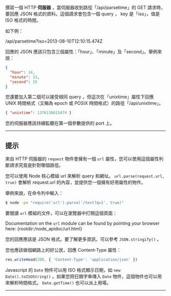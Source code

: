 撰寫一個 HTTP **伺服器** ，當伺服器收到路徑「/api/parsetime」的 GET 請求時，要回應 JSON 格式的資料。這個請求會包含一個 query ， key 是「iso」，值是 ISO 格式的時間。

如下例：

  /api/parsetime?iso=2013-08-10T12:10:15.474Z

回應的 JSON 應該只包含三個屬性：「hour」、「minute」及「second」。舉例來說：

```json
{
  "hour": 14,
  "minute": 23,
  "second": 15
}
```

您還要加入第二個可以接受相同 query ，但這次在「unixtime」屬性下回應 UNIX 時間格式（又稱為 epoch 或 POSIX 時間格式）的路徑「/api/unixtime」。 

```json
{ "unixtime": 1376136615474 }
```

您的伺服器應該持續監聽在第一個參數提供的 port 上。

----------------------------------------------------------------------
## 提示

來自 HTTP 伺服器的 `request` 物件會擁有一個 `url` 屬性，您可以使用這個屬性判斷請求究竟是針對哪個路徑。

您可以使用 Node 核心模組 url 來解析 query 和網址。 `url.parse(request.url, true)` 會解析 request.url 的內容，並提供您一個擁有好用屬性的物件。

舉例來說，在命令列中輸入：

```sh
$ node -pe "require('url').parse('/test?q=1', true)"
```

要閱讀 `url` 模組的文件，可以在瀏覽器中打開這個頁面：

Documentation on the `url` module can be found by pointing your browser here:
  {rootdir:/node_apidoc/url.html}

您的回應應該是 JSON 格式。要了解更多資訊，可以參考 `JSON.stringify()` 。

您也應該做個網路上的好公民，回應 Content-Type 屬性：

```js
res.writeHead(200, { 'Content-Type': 'application/json' })
```

Javascript 的 `Date` 物件可以用 ISO 格式顯示日期，如 `new Date().toISOString()` 。如果您把日期字串傳入 `Date` 物件，這個物件也可以用來解析時間格式。 `Date.getTime()` 也可以派上用場。


----------------------------------------------------------------------
